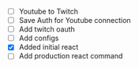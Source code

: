 - [ ] Youtube to Twitch
- [ ] Save Auth for Youtube connection
- [ ] Add twitch oauth
- [ ] Add configs
- [x] Added initial react
- [ ] Add production react command
